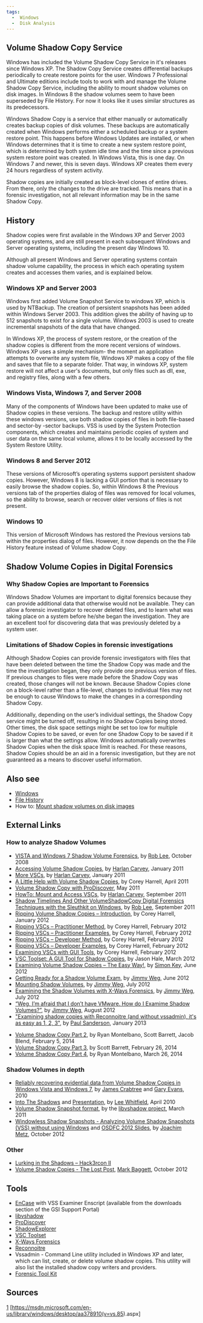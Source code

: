 ```yaml
---
tags:
  -  Windows
  -  Disk Analysis
---
```

## Volume Shadow Copy Service

Windows has included the Volume Shadow Copy Service in it's releases
since Windows XP. The Shadow Copy Service creates differential backups
periodically to create restore points for the user. Windows 7
Professional and Ultimate editions include tools to work with and manage
the Volume Shadow Copy Service, including the ability to mount shadow
volumes on disk images. In Windows 8 the shadow volumes seem to have
been superseded by File History. For now it looks like it uses similar
structures as its predecessors.

Windows Shadow Copy is a service that either manually or automatically
creates backup copies of disk volumes. These backups are automatically
created when Windows performs either a scheduled backup or a system
restore point. This happens before Windows Updates are installed, or
when Windows determines that it is time to create a new system restore
point, which is determined by both system idle time and the time since a
previous system restore point was created. In Windows Vista, this is one
day. On Windows 7 and newer, this is seven days. Windows XP creates them
every 24 hours regardless of system activity.

Shadow copies are initially created as block-level clones of entire
drives. From there, only the changes to the drive are tracked. This
means that in a forensic investigation, not all relevant information may
be in the same Shadow Copy.

## History

Shadow copies were first available in the Windows XP and Server 2003
operating systems, and are still present in each subsequent Windows and
Server operating systems, including the present day Windows 10.

Although all present Windows and Server operating systems contain shadow
volume capability, the process in which each operating system creates
and accesses them varies, and is explained below.

### Windows XP and Server 2003

Windows first added Volume Snapshot Service to windows XP, which is used
by NTBackup. The creation of persistent snapshots has been added within
Windows Server 2003. This addition gives the ability of having up to 512
snapshots to exist for a single volume. Windows 2003 is used to create
incremental snapshots of the data that have changed.

In Windows XP, the process of system restore, or the creation of the
shadow copies is different from the more recent versions of windows.
Windows XP uses a simple mechanism- the moment an application attempts
to overwrite any system file, Windows XP makes a copy of the file and
saves that file to a separate folder. That way, in windows XP, system
restore will not affect a user's documents, but only files such as dll,
exe, and registry files, along with a few others.

### Windows Vista, Windows 7, and Server 2008

Many of the components of Windows have been updated to make use of
Shadow copies in these versions. The backup and restore utility within
these windows versions, use both shadow copies of files in both
file-based and sector-by -sector backups. VSS is used by the System
Protection components, which creates and maintains periodic copies of
system and user data on the same local volume, allows it to be locally
accessed by the System Restore Utility.

### Windows 8 and Server 2012

These versions of Microsoft’s operating systems support persistent
shadow copies. However, Windows 8 is lacking a GUI portion that is
necessary to easily browse the shadow copies. So, within Windows 8 the
Previous versions tab of the properties dialog of files was removed for
local volumes, so the ability to browse, search or recover older
versions of files is not present.

### Windows 10

This version of Microsoft Windows has restored the Previous versions tab
within the properties dialog of files. However, it now depends on the
the File History feature instead of Volume shadow Copy.

## Shadow Volume Copies in Digital Forensics

### Why Shadow Copies are Important to Forensics

Windows Shadow Volumes are important to digital forensics because they
can provide additional data that otherwise would not be available. They
can allow a forensic investigator to recover deleted files, and to learn
what was taking place on a system before he/she began the investigation.
They are an excellent tool for discovering data that was previously
deleted by a system user.

### Limitations of Shadow Copies in forensic investigations

Although Shadow Copies can provide forensic investigators with files
that have been deleted between the time the Shadow Copy was made and the
time the investigation began, they only provide one previous version of
files. If previous changes to files were made before the Shadow Copy was
created, those changes will not be known. Because Shadow Copies clone on
a block-level rather than a file-level, changes to individual files may
not be enough to cause Windows to make the changes in a corresponding
Shadow Copy.

Additionally, depending on the user’s individual settings, the Shadow
Copy service might be turned off, resulting in no Shadow Copies being
stored. Other times, the disk space settings might be set too low for
multiple Shadow Copies to be saved, or even for one Shadow Copy to be
saved if it is larger than what the settings allow. Windows
automatically overwrites Shadow Copies when the disk space limit is
reached. For these reasons, Shadow Copies should be an aid in a forensic
investigation, but they are not guaranteed as a means to discover useful
information.

## Also see

- [Windows](windows.md)
- [File History](windows_file_history.md)
- How to: [Mount shadow volumes on disk
  images](mount_shadow_volumes_on_disk_images.md)

## External Links

### How to analyze Shadow Volumes

- [VISTA and Windows 7 Shadow Volume
  Forensics](http://computer-forensics.sans.org/blog/2008/10/10/shadow-forensics/),
  by [Rob Lee](rob_lee.md), October 2008
- [Accessing Volume Shadow
  Copies](http://windowsir.blogspot.ch/2011/01/accessing-volume-shadow-copies.html),
  by [Harlan Carvey](harlan_carvey.md), January 2011
- [More VSCs](http://windowsir.blogspot.ch/2011/01/more-vscs.html), by
  [Harlan Carvey](harlan_carvey.md), January 2011
- [A Little Help with Volume Shadow Copies](http://journeyintoir.blogspot.ch/2011/04/little-help-with-volume-shadow-copies.html),
  by Corey Harrell, April 2011
- [Volume Shadow Copy with
  ProDiscover](http://toorcon.techpathways.com/uploads/VolumeShadowCopyWithProDiscover-0511.pdf),
  May 2011
- [HowTo: Mount and Access
  VSCs](http://windowsir.blogspot.ch/2011/09/howto-mount-and-access-vscs.html),
  by [Harlan Carvey](harlan_carvey.md), September 2011
- [Shadow Timelines And Other VolumeShadowCopy Digital Forensics
  Techniques with the Sleuthkit on
  Windows](http://computer-forensics.sans.org/blog/2011/09/16/shadow-timelines-and-other-shadowvolumecopy-digital-forensics-techniques-with-the-sleuthkit-on-windows/),
  by [Rob Lee](rob_lee.md), September 2011
- [Ripping Volume Shadow Copies – Introduction](http://journeyintoir.blogspot.ch/2012/01/ripping-volume-shadow-copies.html),
  by Corey Harrell, January 2012
- [Ripping VSCs – Practitioner Method](http://journeyintoir.blogspot.ch/2012/02/ripping-vscs-practitioner-method.html),
  by Corey Harrell, February 2012
- [Ripping VSCs – Practitioner Examples](http://journeyintoir.blogspot.ch/2012/02/ripping-vscs-practitioner-examples.html),
  by Corey Harrell, February 2012
- [Ripping VSCs – Developer Method](http://journeyintoir.blogspot.ch/2012/02/ripping-vscs-developer-method.html),
  by Corey Harrell, February 2012
- [Ripping VSCs – Developer Examples](http://journeyintoir.blogspot.ch/2012/02/ripping-vscs-developer-examples.html),
  by Corey Harrell, February 2012
- [Examining VSCs with GUI Tools](http://journeyintoir.blogspot.ch/2012/02/examining-vscs-with-gui-tools.html),
  by Corey Harrell, February 2012
- [VSC Toolset: A GUI Tool for Shadow Copies](http://dfstream.blogspot.ch/2012/03/vsc-toolset-gui-tool-for-shadow-copies.html),
  by Jason Hale, March 2012
- [Examining Volume Shadow Copies – The Easy Way!](http://encase-forensic-blog.guidancesoftware.com/2012/06/examining-volume-shadow-copies-easy-way.html),
  by [Simon Key](simon_key.md), June 2012
- [Getting Ready for a Shadow Volume Exam](http://justaskweg.com/?p=351),
  by [Jimmy Weg](jimmy_weg.md), June 2012
- [Mounting Shadow Volumes](http://justaskweg.com/?p=466),
  by [Jimmy Weg](jimmy_weg.md), July 2012
- [Examining the Shadow Volumes with X-Ways Forensics](http://justaskweg.com/?p=518),
  by [Jimmy Weg](jimmy_weg.md), July 2012
- [“Weg, I’m afraid that I don’t have VMware. How do I Examime Shadow Volumes?”](http://justaskweg.com/?p=710),
  by [Jimmy Weg](jimmy_weg.md), August 2012
- ["Examining shadow copies with Reconnoitre (and without vssadmin), it's as easy as 1, 2, 3"](http://sandersonforensics.com/forum/content.php?168-Reconnoitre),
  by [Paul Sanderson](paul_sanderson.md), January 2013

<!-- -->

- [Volume Shadow Copy Part 2](http://computerforensicsblog.champlain.edu/2014/02/05/volume-shadow-copy-part-2/),
  by Ryan Montelbano, Scott Barrett, Jacob Blend, February 5, 2014
- [Volume Shadow Copy Part 3](http://computerforensicsblog.champlain.edu/2014/02/26/volume-shadow-copy-part-3/),
  by Scott Barrett, February 26, 2014
- [Volume Shadow Copy Part 4](http://computerforensicsblog.champlain.edu/2014/03/26/volume-shadow-copy-part-4/),
  by Ryan Montelbano, March 26, 2014

### Shadow Volumes in depth

- [Reliably recovering evidential data from Volume Shadow Copies in Windows Vista and Windows 7](http://www.qccis.com/docs/publications/WP-VSS.pdf),
  by [James Crabtree](james_crabtree.md) and [Gary Evans](gary_evans.md), 2010
- [Into The Shadows](http://forensic4cast.com/2010/04/19/into-the-shadows/) and
  [Presentation](http://www.forensic4cast.com/2010/04/presentation-into-the-shadows/),
  by [Lee Whitfield](lee_whitfield.md), April 2010
- [Volume Shadow Snapshot format](https://github.com/libyal/libvshadow/blob/main/documentation/Volume%20Shadow%20Snapshot%20(VSS)%20format.asciidoc),
  by the [libvshadow project](libvshadow.md), March 2011
- [Windowless Shadow Snapshots - Analyzing Volume Shadow Snapshots (VSS) without using Windows](https://github.com/libyal/documentation/blob/main/Paper%20-%20Windowless%20Shadow%20Snapshots.pdf)
  and [OSDFC 2012 Slides](https://github.com/libyal/documentation/blob/main/Slides%20-%20Windowless%20Shadow%20Snapshots.pdf),
  by [Joachim Metz](joachim_metz.md), October 2012

### Other

- [Lurking in the Shadows – Hack3rcon II](http://lanmaster53.com/talks/#hack3rcon2)
- [Volume Shadow Copies - The Lost Post](http://pauldotcom.com/2012/10/volume-shadow-copies---the-los.html),
  [Mark Baggett](mark_baggett.md), October 2012

## Tools

- [EnCase](encase.md) with VSS Examiner Enscript (available from
  the downloads section of the GSI Support Portal)
- [libvshadow](libvshadow.md)
- [ProDiscover](prodiscover.md)
- [ShadowExplorer](http://www.shadowexplorer.com/)
- [VSC Toolset](http://dfstream.blogspot.ch/p/vsc-toolset.html)
- [X-Ways Forensics](x-ways_ag.md)
- [Reconnoitre](http://sandersonforensics.com/forum/content.php?168-Reconnoitre)
- Vssadmin - Command Line utility included in Windows XP and later,
  which can list, create, or delete volume shadow copies. This utility
  will also list the installed shadow copy writers and providers.
- [Forensic Tool Kit](forensic_toolkit.md)

## Sources

[1](http://blog.szynalski.com/2009/11/volume-shadow-copy-system-restore/)
\[<https://msdn.microsoft.com/en-us/library/windows/desktop/aa378910(v=vs.85>).aspx\]
